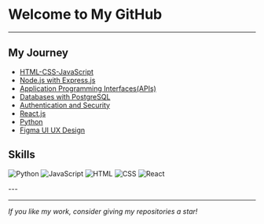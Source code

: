 # Welcome to My GitHub 


---

##  My Journey 

- [HTML-CSS-JavaScript](https://github.com/devliwa/html-css-js-projects)
- [Node.js with Express.js](https://github.com/devliwa/node.js-projects)
- [Application Programming Interfaces(APIs)](https://github.com/devliwa/APIs-projects)
- [Databases with PostgreSQL](https://github.com/devliwa/Databases-with-PostgreSQL)
- [Authentication and Security](https://github.com/devliwa/authentication-and-security)
- [React.js](https://github.com/devliwa/React.js)<!-- [Decentralised Finance]()-->
- [Python](https://github.com/devliwa/python-developer)<!-- - [iOS App]() -->
- [Figma UI UX Design]()
  


## Skills  

![Python](https://img.shields.io/badge/Python-3776AB?style=for-the-badge&logo=python&logoColor=white)
![JavaScript](https://img.shields.io/badge/JavaScript-F7DF1E?style=for-the-badge&logo=javascript&logoColor=black)
![HTML](https://img.shields.io/badge/HTML5-E34F26?style=for-the-badge&logo=html5&logoColor=white)
![CSS](https://img.shields.io/badge/CSS3-1572B6?style=for-the-badge&logo=css3&logoColor=white)
![React](https://img.shields.io/badge/React-20232A?style=for-the-badge&logo=react&logoColor=61DAFB)


--- <!-- ## Contact Me  - [Twitter/X](https://x.com/devliwa1) -->


---

*If you like my work, consider giving my repositories a star!*  

